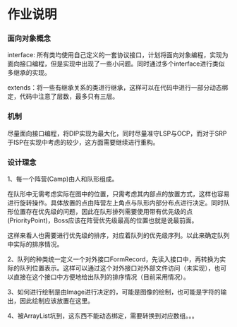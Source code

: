 # 作业说明

### 面向对象概念

interface: 所有类均使用自己定义的一套协议接口，计划将面向对象编程，实现为面向接口编程，但是实现中出现了一些小问题。同时通过多个interface进行类似多继承的实现。

extends：将一些有继承关系的类进行继承，这样可以在代码中进行一部分动态绑定，代码中注意了层数，最多只有三层。


### 机制

尽量面向接口编程，将DIP实现为最大化，同时尽量准守LSP与OCP，而对于SRP于ISP在实现中考虑的较少，这方面需要继续进行重构。

### 设计理念
1、每一个阵营(Camp)由人和队形组成。

在队形中无需考虑实际在图中的位置，只需考虑其内部点的放置方式，这样也容易进行旋转操作。具体放置的点由阵营左上角点与队形内部分布点进行决定。同时队形位置存在优先级的问题，因此在队形排列需要使用带有优先级的点(PriorityPoint)，Boss应该在阵营优先级最高的位置也就是说最前面。

这样来看人也需要进行优先级的排序，对应着队列的优先级序列。以此来确定队列中实际的排序情况。


2、队列的种类统一定义一个对外接口FormRecord，先读入接口中，再转换为实际的队列位置表示。这样可以通过这个对外接口对外部文件访问（未实现），也可以直接在这个接口中方便地给出队列的排序情况（目前采用情况）。


3、如何进行绘制是由Image进行决定的，可能是图像的绘制，也可能是字符的输出，因此绘制应该放置在这里。

4、被ArrayList坑到，这东西不能动态绑定，需要转换到对应数组。。。
